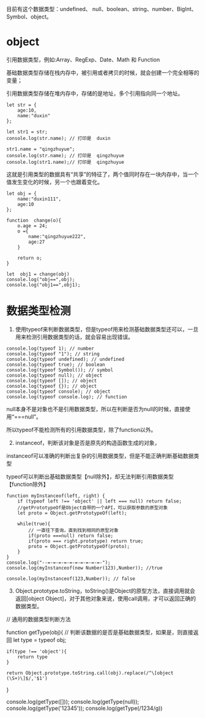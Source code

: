 目前有这个数据类型：undefined、 null、boolean、string、number、BigInt、Symbol、object。

# object 

引用数据类型，例如:Array、RegExp、Date、Math 和 Function

基础数据类型存储在栈内存中，被引用或者拷贝的时候，就会创建一个完全相等的变量；

引用数据类型存储在堆内存中，存储的是地址，多个引用指向同一个地址。

```
let str = {
    age:10,
    name:"duxin"
};

let str1 = str;
console.log(str.name); // 打印是  duxin

str1.name = "qingzhuyue";
console.log(str.name); // 打印是  qingzhuyue
console.log(str1.name);// 打印是  qingzhuyue
```

这就是引用类型的数据具有“共享”的特征了，两个值同时存在一块内存中，当一个值发生变化的时候，另一个也跟着变化。

```
let obj = {
    name:"duxin111",
    age:10
};

function  change(o){
    o.age = 24;
    o ={
        name:"qingzhuyue222",
        age:27
    }

    return o;
}

let  obj1 = change(obj)
console.log("obj==",obj);
console.log("obj1==",obj1);
```

# 数据类型检测

1. 使用typeof来判断数据类型，但是typeof用来检测基础数据类型还可以，一旦用来检测引用数据类型的话，就会容易出现错误。
```
console.log(typeof 1); // number
console.log(typeof "1"); // string
console.log(typeof undefined); // undefined
console.log(typeof true); // boolean
console.log(typeof Symbol()); // symbol
console.log(typeof null); // object
console.log(typeof []); // object
console.log(typeof {}); // object
console.log(typeof console); // object
console.log(typeof console.log); // function
```
null本身不是对象也不是引用数据类型，所以在判断是否为null的时候，直接使用“===null”。

所以typeof不能检测所有的引用数据类型，除了function以外。

2. instanceof，判断该对象是否是原先的构造函数生成的对象，

instanceof可以准确的判断出复杂的引用数据类型，但是不能正确判断基础数据类型

typeof可以判断出基础数据类型【null除外】，却无法判断引用数据类型【function除外】
```
function myInstanceof(left, right) {
    if (typeof left !== 'object' || left === null) return false;
    //getPrototypeOf是Object自带的一个API，可以获取参数的原型对象
    let proto = Object.getPrototypeOf(left);

    while(true){
        // 一直往下查询，直到找到相同的原型对象
        if(proto ===null) return false;
        if(proto === right.prototype) return true;
        proto = Object.getPrototypeOf(proto);
    }
}
console.log("--=-=-=-=-=-=-=-=-=-=-");
console.log(myInstanceof(new Number(123),Number)); //true

console.log(myInstanceof(123,Number)); // false
```


3. Object.prototype.toString，toString()是Object的原型方法，直接调用就会返回[object Object]，对于其他对象来说，使用call调用，才可以返回正确的数据类型。

// 通用的数据类型判断方法

function getType(obj){
    // 判断该数据的是否是基础数据类型，如果是，则直接返回
    let type = typeof obj;

    if(type !== 'object'){
        return type
    }

    return Object.prototype.toString.call(obj).replace(/^\[object (\S+)\]$/,'$1')
}

console.log(getType([]));
console.log(getType(null));
console.log(getType('12345'));
console.log(getType(/1234/g))
